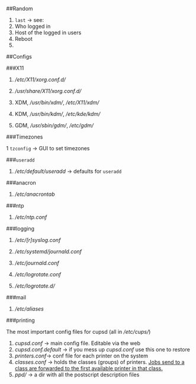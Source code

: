 ##Random

1. `last` -> see:
  1. Who logged in
  2. Host of the logged in users
  3. Reboot
2. 

##Configs

###X11

1. */etc/X11/xorg.conf.d/*
2. */usr/share/X11/xorg.conf.d/*

1. XDM, */usr/bin/xdm/*, */etc/X11/xdm/*
2. KDM, */usr/bin/kdm/*, */etc/kde/kdm/*
3. GDM, */usr/sbin/gdm/*, */etc/gdm/*

###Timezones

1 `tzconfig` -> GUI to set timezones

###`useradd`

1. */etc/default/useradd* -> defaults for `useradd`


###anacron

1. */etc/anacrontab*

###ntp

1. */etc/ntp.conf*

###logging

1. */etc/[r]syslog.conf*

1. */etc/systemd/journald.conf*
2. */etc/journald.conf*

1. */etc/logrotate.conf*
2. */etc/logrotate.d/*

###mail

1. */etc/aliases*

###printing

The most important config files for cupsd (all in */etc/cups/*)

1. *cupsd.conf* -> main config file. Editable via the web 
2. *cupsd.conf.default* -> if you mess up *cupsd.conf* use this one to restore
3. *printers.conf*-> conf file for each printer on the system
4. *classes.conf* -> holds the classes (groups) of printers. [Jobs send to a class are forwarded to the first available printer in that class.](https://opensource.apple.com/source/cups/cups-23/doc/sam.shtml#PRINTER_CLASSES)
5. *ppd/* -> a dir with all the postscript description files 

